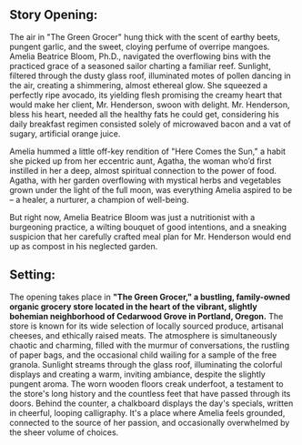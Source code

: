 ## Story Opening:

The air in "The Green Grocer" hung thick with the scent of earthy beets, pungent garlic, and the sweet, cloying perfume of overripe mangoes. Amelia Beatrice Bloom, Ph.D., navigated the overflowing bins with the practiced grace of a seasoned sailor charting a familiar reef. Sunlight, filtered through the dusty glass roof, illuminated motes of pollen dancing in the air, creating a shimmering, almost ethereal glow. She squeezed a perfectly ripe avocado, its yielding flesh promising the creamy heart that would make her client, Mr. Henderson, swoon with delight. Mr. Henderson, bless his heart, needed all the healthy fats he could get, considering his daily breakfast regimen consisted solely of microwaved bacon and a vat of sugary, artificial orange juice.

Amelia hummed a little off-key rendition of "Here Comes the Sun," a habit she picked up from her eccentric aunt, Agatha, the woman who’d first instilled in her a deep, almost spiritual connection to the power of food. Agatha, with her garden overflowing with mystical herbs and vegetables grown under the light of the full moon, was everything Amelia aspired to be – a healer, a nurturer, a champion of well-being.

But right now, Amelia Beatrice Bloom was just a nutritionist with a burgeoning practice, a wilting bouquet of good intentions, and a sneaking suspicion that her carefully crafted meal plan for Mr. Henderson would end up as compost in his neglected garden.

## Setting:

The opening takes place in **"The Green Grocer," a bustling, family-owned organic grocery store located in the heart of the vibrant, slightly bohemian neighborhood of Cedarwood Grove in Portland, Oregon.** The store is known for its wide selection of locally sourced produce, artisanal cheeses, and ethically raised meats. The atmosphere is simultaneously chaotic and charming, filled with the murmur of conversations, the rustling of paper bags, and the occasional child wailing for a sample of the free granola. Sunlight streams through the glass roof, illuminating the colorful displays and creating a warm, inviting ambiance, despite the slightly pungent aroma. The worn wooden floors creak underfoot, a testament to the store's long history and the countless feet that have passed through its doors. Behind the counter, a chalkboard displays the day's specials, written in cheerful, looping calligraphy. It's a place where Amelia feels grounded, connected to the source of her passion, and occasionally overwhelmed by the sheer volume of choices.
